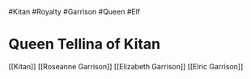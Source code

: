 #Kitan  #Royalty #Garrison #Queen #Elf
# Queen Tellina of Kitan

[[Kitan]]
[[Roseanne Garrison]]
[[Elizabeth Garrison]]
[[Elric Garrison]]